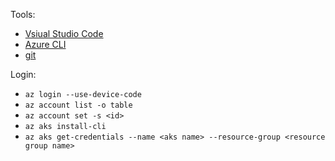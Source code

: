 
Tools:
- [Vsiual Studio Code](https://code.visualstudio.com/)
- [Azure CLI](https://docs.microsoft.com/en-us/cli/azure/install-azure-cli?view=azure-cli-latest)
- [git](https://git-scm.com/downloads)

Login:
- `az login --use-device-code`
- `az account list -o table`
- `az account set -s <id>`
- `az aks install-cli`
- `az aks get-credentials --name <aks name> --resource-group <resource group name>`
